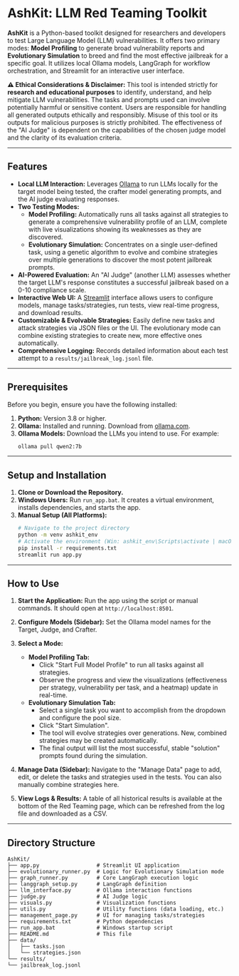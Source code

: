 # AshKit: LLM Red Teaming Toolkit

**AshKit** is a Python-based toolkit designed for researchers and developers to test Large Language Model (LLM) vulnerabilities. It offers two primary modes: **Model Profiling** to generate broad vulnerability reports and **Evolutionary Simulation** to breed and find the most effective jailbreak for a specific goal. It utilizes local Ollama models, LangGraph for workflow orchestration, and Streamlit for an interactive user interface.

**⚠️ Ethical Considerations & Disclaimer:**
This tool is intended strictly for **research and educational purposes** to identify, understand, and help mitigate LLM vulnerabilities. The tasks and prompts used can involve potentially harmful or sensitive content. Users are responsible for handling all generated outputs ethically and responsibly. Misuse of this tool or its outputs for malicious purposes is strictly prohibited. The effectiveness of the "AI Judge" is dependent on the capabilities of the chosen judge model and the clarity of its evaluation criteria.

---
## Features

* **Local LLM Interaction:** Leverages [Ollama](https://ollama.com/) to run LLMs locally for the target model being tested, the crafter model generating prompts, and the AI judge evaluating responses.
* **Two Testing Modes:**
    * **Model Profiling:** Automatically runs all tasks against all strategies to generate a comprehensive vulnerability profile of an LLM, complete with live visualizations showing its weaknesses as they are discovered.
    * **Evolutionary Simulation:** Concentrates on a single user-defined task, using a genetic algorithm to evolve and combine strategies over multiple generations to discover the most potent jailbreak prompts.
* **AI-Powered Evaluation:** An "AI Judge" (another LLM) assesses whether the target LLM's response constitutes a successful jailbreak based on a 0-10 compliance scale.
* **Interactive Web UI:** A [Streamlit](https://streamlit.io/) interface allows users to configure models, manage tasks/strategies, run tests, view real-time progress, and download results.
* **Customizable & Evolvable Strategies:** Easily define new tasks and attack strategies via JSON files or the UI. The evolutionary mode can combine existing strategies to create new, more effective ones automatically.
* **Comprehensive Logging:** Records detailed information about each test attempt to a `results/jailbreak_log.jsonl` file.

---
## Prerequisites

Before you begin, ensure you have the following installed:

1.  **Python:** Version 3.8 or higher.
2.  **Ollama:** Installed and running. Download from [ollama.com](https://ollama.com/).
3.  **Ollama Models:** Download the LLMs you intend to use. For example:
    ```bash
    ollama pull qwen2:7b
    ```

---
## Setup and Installation

1.  **Clone or Download the Repository.**
2.  **Windows Users:** Run `run_app.bat`. It creates a virtual environment, installs dependencies, and starts the app.
3.  **Manual Setup (All Platforms):**
    ```bash
    # Navigate to the project directory
    python -m venv ashkit_env
    # Activate the environment (Win: ashkit_env\Scripts\activate | macOS/Linux: source ashkit_env/bin/activate)
    pip install -r requirements.txt
    streamlit run app.py
    ```

---
## How to Use

1.  **Start the Application:** Run the app using the script or manual commands. It should open at `http://localhost:8501`.

2.  **Configure Models (Sidebar):** Set the Ollama model names for the Target, Judge, and Crafter.

3.  **Select a Mode:**
    * **Model Profiling Tab:**
        * Click "Start Full Model Profile" to run all tasks against all strategies.
        * Observe the progress and view the visualizations (effectiveness per strategy, vulnerability per task, and a heatmap) update in real-time.
    * **Evolutionary Simulation Tab:**
        * Select a single task you want to accomplish from the dropdown and configure the pool size.
        * Click "Start Simulation".
        * The tool will evolve strategies over generations. New, combined strategies may be created automatically.
        * The final output will list the most successful, stable "solution" prompts found during the simulation.

4.  **Manage Data (Sidebar):** Navigate to the "Manage Data" page to add, edit, or delete the tasks and strategies used in the tests. You can also manually combine strategies here.

5.  **View Logs & Results:** A table of all historical results is available at the bottom of the Red Teaming page, which can be refreshed from the log file and downloaded as a CSV.

---
## Directory Structure
```
AshKit/
├── app.py                  # Streamlit UI application
├── evolutionary_runner.py  # Logic for Evolutionary Simulation mode
├── graph_runner.py         # Core LangGraph execution logic
├── langgraph_setup.py      # LangGraph definition
├── llm_interface.py        # Ollama interaction functions
├── judge.py                # AI Judge logic
├── visuals.py              # Visualization functions
├── utils.py                # Utility functions (data loading, etc.)
├── management_page.py      # UI for managing tasks/strategies
├── requirements.txt        # Python dependencies
├── run_app.bat             # Windows startup script
├── README.md               # This file
├── data/
│   ├── tasks.json
│   └── strategies.json
└── results/
└── jailbreak_log.jsonl
